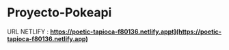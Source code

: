 # Proyecto-Pokeapi

URL NETLIFY : 
 **https://poetic-tapioca-f80136.netlify.appt](https://poetic-tapioca-f80136.netlify.app)**

